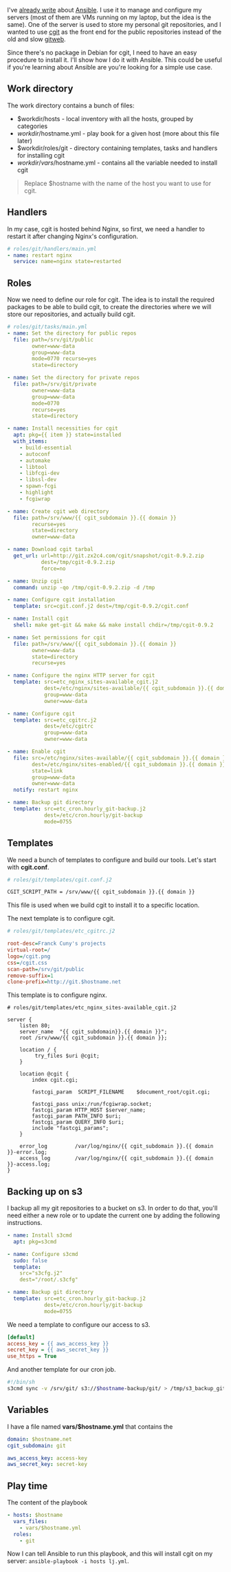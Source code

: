 I've [already write](/ansible-and-chef/) about [Ansible](http://www.ansibleworks.com/). I use it to manage and configure my servers (most of them are VMs running on my laptop, but the idea is the same). One of the server is used to store my personal git repositories, and I wanted to use [cgit](http://git.zx2c4.com/cgit/) as the front end for the public repositories instead of the old and slow [gitweb](https://git.wiki.kernel.org/index.php/Gitweb).

Since there's no package in Debian for cgit, I need to have an easy procedure to install it. I'll show how I do it with Ansible. This could be useful if you're learning about Ansible are you're looking for a simple use case.

## Work directory

The work directory contains a bunch of files:

 * $workdir/hosts - local inventory with all the hosts, grouped by categories
 * $workdir/$hostname.yml - play book for a given host (more about this file later)
 * $workdir/roles/git - directory containing templates, tasks and handlers for installing cgit
 * $workdir/vars/$hostname.yml - contains all the variable needed to install cgit

> Replace $hostname with the name of the host you want to use for cgit.

## Handlers

In my case, cgit is hosted behind Nginx, so first, we need a handler to restart it after changing Nginx's configuration.

```yaml
# roles/git/handlers/main.yml
- name: restart nginx
  service: name=nginx state=restarted
```

## Roles

Now we need to define our role for cgit. The idea is to install the required packages to be able to build cgit, to create the directories where we will store our repositories, and actually build cgit.

```yaml
# roles/git/tasks/main.yml
- name: Set the directory for public repos
  file: path=/srv/git/public
        owner=www-data
        group=www-data
        mode=0770 recurse=yes
        state=directory

- name: Set the directory for private repos
  file: path=/srv/git/private
        owner=www-data
        group=www-data
        mode=0770
        recurse=yes
        state=directory

- name: Install necessities for cgit
  apt: pkg={{ item }} state=installed
  with_items:
    - build-essential
    - autoconf
    - automake
    - libtool
    - libfcgi-dev
    - libssl-dev
    - spawn-fcgi
    - highlight
    - fcgiwrap

- name: Create cgit web directory
  file: path=/srv/www/{{ cgit_subdomain }}.{{ domain }}
        recurse=yes
        state=directory
        owner=www-data

- name: Download cgit tarbal
  get_url: url=http://git.zx2c4.com/cgit/snapshot/cgit-0.9.2.zip
           dest=/tmp/cgit-0.9.2.zip
           force=no

- name: Unzip cgit
  command: unzip -qo /tmp/cgit-0.9.2.zip -d /tmp

- name: Configure cgit installation
  template: src=cgit.conf.j2 dest=/tmp/cgit-0.9.2/cgit.conf

- name: Install cgit
  shell: make get-git && make && make install chdir=/tmp/cgit-0.9.2

- name: Set permissions for cgit
  file: path=/srv/www/{{ cgit_subdomain }}.{{ domain }}
        owner=www-data
        state=directory
        recurse=yes

- name: Configure the nginx HTTP server for cgit
  template: src=etc_nginx_sites-available_cgit.j2
            dest=/etc/nginx/sites-available/{{ cgit_subdomain }}.{{ domain }}
            group=www-data
            owner=www-data

- name: Configure cgit
  template: src=etc_cgitrc.j2
            dest=/etc/cgitrc
            group=www-data
            owner=www-data

- name: Enable cgit
  file: src=/etc/nginx/sites-available/{{ cgit_subdomain }}.{{ domain }}
        dest=/etc/nginx/sites-enabled/{{ cgit_subdomain }}.{{ domain }}
        state=link
        group=www-data
        owner=www-data
  notify: restart nginx

- name: Backup git directory
  template: src=etc_cron.hourly_git-backup.j2
            dest=/etc/cron.hourly/git-backup
            mode=0755
```

## Templates

We need a bunch of templates to configure and build our tools. Let's start with **cgit.conf**.

```sh
# roles/git/templates/cgit.conf.j2

CGIT_SCRIPT_PATH = /srv/www/{{ cgit_subdomain }}.{{ domain }}
```

This file is used when we build cgit to install it to a specific location.

The next template is to configure cgit.

```ini
# roles/git/templates/etc_cgitrc.j2

root-desc=Franck Cuny's projects
virtual-root=/
logo=/cgit.png
css=/cgit.css
scan-path=/srv/git/public
remove-suffix=1
clone-prefix=http://git.$hostname.net
```

This template is to configure nginx.

```nginx
# roles/git/templates/etc_nginx_sites-available_cgit.j2

server {
    listen 80;
    server_name  "{{ cgit_subdomain}}.{{ domain }}";
    root /srv/www/{{ cgit_subdomain }}.{{ domain }};

    location / {
         try_files $uri @cgit;
    }

    location @cgit {
        index cgit.cgi;

        fastcgi_param  SCRIPT_FILENAME    $document_root/cgit.cgi;

        fastcgi_pass unix:/run/fcgiwrap.socket;
        fastcgi_param HTTP_HOST $server_name;
        fastcgi_param PATH_INFO $uri;
        fastcgi_param QUERY_INFO $uri;
        include "fastcgi_params";
    }

    error_log         /var/log/nginx/{{ cgit_subdomain }}.{{ domain }}-error.log;
    access_log        /var/log/nginx/{{ cgit_subdomain }}.{{ domain }}-access.log;
}
```

## Backing up on s3

I backup all my git repositories to a bucket on s3. In order to do that, you'll need either a new role or to update the current one by adding the following instructions.

```yaml
- name: Install s3cmd
  apt: pkg=s3cmd

- name: Configure s3cmd
  sudo: false
  template:
    src="s3cfg.j2"
    dest="/root/.s3cfg"

- name: Backup git directory
  template: src=etc_cron.hourly_git-backup.j2
            dest=/etc/cron.hourly/git-backup
            mode=0755
```

We need a template to configure our access to s3.

```ini
[default]
access_key = {{ aws_access_key }}
secret_key = {{ aws_secret_key }}
use_https = True
```

And another template for our cron job.

```sh
#!/bin/sh
s3cmd sync -v /srv/git/ s3://$hostname-backup/git/ > /tmp/s3_backup_git.log 2>&1
```

## Variables

I have a file named **vars/$hostname.yml** that contains the

```yaml
domain: $hostname.net
cgit_subdomain: git

aws_access_key: access-key
aws_secret_key: secret-key
```

## Play time

The content of the playbook

```yaml
- hosts: $hostname
  vars_files:
    - vars/$hostname.yml
  roles:
    - git
```

Now I can tell Ansible to run this playbook, and this will install cgit on my server: `ansible-playbook -i hosts lj.yml`.
